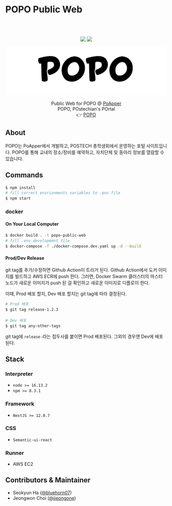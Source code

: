 # POPO Public Web

<br />
<br />

<p align="center">
<img src="https://img.shields.io/badge/node-%3E%3D16.13.2-brightgreen">
<img src="https://img.shields.io/badge/npm-%3E%3D8.3.1-brightgreen">
</p>

<p align="center">
  <a href="http://popo.poapper.club">
    <img src="https://raw.githubusercontent.com/PoApper/POPO-nest-api/master/assets/popo.svg" alt="Logo" height="150">
  </a>
  <p align="center">
    Public Web for POPO @ <a href="https://github.com/PoApper">PoApper</a>
    <br />
    POPO, POstechian's POrtal
    <br />
    👉 <a href="http://popo.poapper.club">POPO</a>
  </p>
</p>

## About

POPO는 PoApper에서 개발하고, POSTECH 총학생회에서 운영하는 포털 사이트입니다. POPO를 통해 교내의 장소/장비를 예약하고, 자치단체 및 동아리 정보를 열람할 수 있습니다.


## Commands

```bash
$ npm install
# fill correct envrionments variables to .env file
$ npm start
```

### docker

#### On Your Local Computer

```bash
$ docker build . -t popo-public-web
# fill .env.development file
$ docker-compose -f ./docker-compose.dev.yaml up -d --build
```

#### Prod/Dev Release

git tag를 추가/수정하면 Github Action이 트리거 된다. Github Action에서 도커 이미지를 빌드하고 AWS ECR에 push 한다. 그러면, Docker Swarm 클러스터의 마스터 노드가 새로운 이미지가 push 된 걸 확인하고 새로운 이미지로 디플로이 한다.

이때, Prod 배포 할지, Dev 배포 할지는 git tag에 따라 결정된다.

```bash
# Prod 배포
$ git tag release-1.2.3

# Dev 배포
$ git tag any-other-tags
```

git tag에 `release-`라는 접두사를 붙이면 Prod 배포된다. 그외의 경우엔 Dev에 배포된다.


## Stack

### Interpreter

- `node >= 16.13.2`
- `npm >= 8.3.1`

### Framework

- `NextJS >= 12.0.7`

### CSS

- `Semantic-ui-react`

### Runner

- AWS EC2

## Contributors & Maintainer

- Seokyun Ha ([@bluehorn07](https://github.com/BlueHorn07))
- Jeongwon Choi ([@jjeongone](https://github.com/jjeongone))
